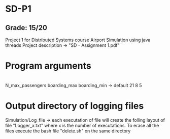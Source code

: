 # SD-P1
## Grade: 15/20
Project 1 for Distributed Systems course
Airport Simulation using java threads
Project description -> "SD - Assignment 1.pdf"


# Program arguments
<br>
N_max_passengers boarding_max boarding_min -> default 21 8 5

# Output directory of logging files 
Simulation/Log_file -> each executation of file will create the folling layout of file "Logger_x.txt" where x is the number of executations.
To erase all the files execute the bash file "delete.sh" on the same directory

<br>

